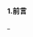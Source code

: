 ### 1.前言
_<script setup>是在单文件组件中使用Composition API的编译时语法糖。相比于普通的<script>语法，它具有更多优势:  
1. 更少的样板内容，更简洁的代码
2. 能够使用纯 Typescript 声明 props 和抛出事件
3. 更好的运行时性能 (其模板会被编译成与其同一作用域的渲染函数，没有任何的中间代理)
4. 更好的 IDE 类型推断性能 (减少语言服务器从代码中抽离类型的工作)

### 2.基本语法 

```
<template>
  <p>{{ name }}</p>
</template>

<script setup lang="ts">
    let name = '小明'
</script>  
```

_script里面的代码会被编译成组件setup()函数的内容。这意味着与普通的<script>只在组件被首次引入的时候执行一次不同，<script setup>中的代码会在每次组件实例被创建的时候执行。
注意：当使用<script setup>的时候，任何在<script setup>声明的顶层的绑定 (包括变量，函数，以及import引入的内容) 都能在模板中直接使用，不需要return

响应式
响应式状态需要使用响应式APIs来创建

```  
<template>
  <p>{{ name }}</p>
  <p>{{ data.title }}</p>
</template>

<script setup lang="ts">
  import { ref, reactive } from 'vue'

  let name = ref('小明')
  let data = reactive({
    title: '标题'
  })
</script>
``` 
### 3.组件使用
_<script setup>范围里的值也能被直接作为自定义组件的标签名使用，不需要写在conmonent对象里
```
<template>
  <MyComponent />
</template>

<script setup>
    import MyComponent from './MyComponent.vue'
</script>
```

3.1动态组件
由于组件被引用为变量而不是作为字符串键来注册的，在<script setup>中要使用动态组件的时候，就应该使用动态的:is来绑定
```
<template>
  <component :is="Foo" />
  <component :is="someCondition ? Foo : Bar" />
</template>
<script setup>
    import Foo from './Foo.vue'
    import Bar from './Bar.vue'
</script>
```
3.2递归组件
一个单文件组件可以通过它的文件名被其自己所引用。例如：文件名为Foo.vue的组件可以在其模板中用<Foo/>引用它自己。如果名称冲突了，就需要使用别名。
```
import { Foo as FooBarChild } from './components'
```
### 4.自定义指令
全局注册的自定义指令将以符合预期的方式工作，且本地注册的指令可以直接在模板中使用，就像上文所提及的组件一样。但这里有一个需要注意的限制：必须以 vNameOfDirective的形式来命名本地自定义指令，以使得它们可以直接在模板中使用

基本语法
```
<template>
  <h1 v-my-directive>This is a Heading</h1>
</template>
<script setup>
    const vMyDirective = {
      beforeMount: (el) => {
        // 在元素上做些操作
      }
    }
</script>
导入指令
<script setup>
  // 导入的指令同样能够工作，并且能够通过重命名来使其符合命名规范
  import { myDirective as vMyDirective } from './MyDirective.js'
</script>
```
### 5.props
在<script setup>中必须使用defineProps来声明props，它具备完整的类型推断并且在<script setup>中是直接可用的
```
<script setup>
    const props = defineProps({
      foo: String
    })
</script>
```
5.1.TypeScript支持
仅限类型声明

```
const props = defineProps<{
  foo: string
  bar?: number
}>()
```

默认值
```
interface Props {
  msg?: string
  labels?: string[]
}
const props = withDefaults(defineProps<Props>(), {
  msg: 'hello',
  labels: () => ['one', 'two']
})
```
### 6.emit
在<script setup>中必须使用defineEmits来声明emits，它具备完整的类型推断并且在<script setup>中是直接可用的
```
<script setup>
    const emit = defineEmits(['change', 'delete'])
</script>
```
#### 6.1.TypeScript支持
仅限类型声明
```
const emit = defineEmits<{
  (e: 'change', id: number): void
  (e: 'update', value: string): void
}>()
```
### 7.defineExpose暴露
使用<script setup>的组件是默认关闭的，也即通过模板ref或者$parent链获取到的组件的公开实例，不会暴露任何在<script setup>中声明的绑定
```
<script setup>
    import { ref } from 'vue'
    const a = 1
    const b = ref(2)    
    defineExpose({
      a,
      b
    })
</script>
```
### 8.useSlots 和 useAttrs
在模板中通过$slots和$attrs来访问它们
```
<script setup>
    import { useSlots, useAttrs } from 'vue'   
    const slots = useSlots()
    const attrs = useAttrs()
</script>
```
### 9.与普通的script一起使用
.<script setup>可以和普通的<script>一起使用。普通的<script>在有这些需要的情况下或许会被使用到。

无法在<script setup>声明的选项，例如inheritAttrs或通过插件启用的自定义的选
声明命名导出
运行副作用或者创建只需要执行一次的对象
```
<script>
    // 普通 <script>, 在模块范围下执行(只执行一次)
    runSideEffectOnce()   
    // 声明额外的选项
    export default {
      inheritAttrs: false,
      customOptions: {}
    }
</script>

<script setup>
    // 在 setup() 作用域中执行 (对每个实例皆如此)
</script>
```